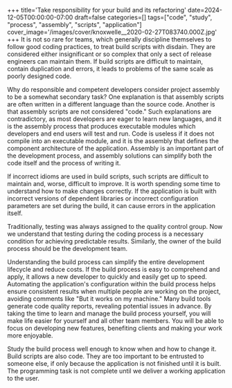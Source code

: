 +++
title='Take responsibility for your build and its refactoring'
date=2024-12-05T00:00:00-07:00
draft=false
categories=[]
tags=["code", "study", "process", "assembly", "scripts", "application"]
cover_image='/images/cover/knoxwelle__2020-02-27T083740.000Z.jpg'
+++
It is not so rare for teams, which generally discipline themselves to follow good coding practices, to treat build scripts with disdain. They are considered either insignificant or so complex that only a sect of release engineers can maintain them. If build scripts are difficult to maintain, contain duplication and errors, it leads to problems of the same scale as poorly designed code.

Why do responsible and competent developers consider project assembly to be a somewhat secondary task? One explanation is that assembly scripts are often written in a different language than the source code. Another is that assembly scripts are not considered "code." Such explanations are contradictory, as most developers are eager to learn new languages, and it is the assembly process that produces executable modules which developers and end users will test and run. Code is useless if it does not compile into an executable module, and it is the assembly that defines the component architecture of the application. Assembly is an important part of the development process, and assembly solutions can simplify both the code itself and the process of writing it.

If incorrect idioms are used in build scripts, such scripts are difficult to maintain and, worse, difficult to improve. It is worth spending some time to understand how to make changes correctly. If the application is built with incorrect versions of dependent libraries or incorrect configuration parameters are set during the build, it can cause errors in the application itself.

Traditionally, testing was always assigned to the quality control group. Now we understand that testing during the coding process is a necessary condition for achieving predictable results. Similarly, the owner of the build process should be the development team.

Understanding the build process can simplify the entire development lifecycle and reduce costs. If the build process is easy to comprehend and apply, it allows a new developer to quickly and easily get up to speed. Automating the application's configuration within the build process helps ensure consistent results when multiple people are working on the project, avoiding comments like "But it works on my machine." Many build tools generate code quality reports, revealing potential issues in advance. By taking the time to learn and manage the build process yourself, you will make life easier for yourself and all other team members. You will be able to focus on developing new features, benefiting clients and making your work more enjoyable.

Study the build process well enough to know when and how to change it. Build scripts are also code. They are too important to be entrusted to someone else, if only because the application is not finished until it is built. The programming task is not complete until we deliver a working application to the user.